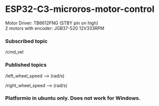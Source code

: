 # ESP32-C3-microros-motor-control
Motor Driver: TB6612FNG (STBY pin on high)  
2 motors with encoder: JGB37-520 12V333RPM

### Subscribed topic  
/cmd_vel

### Published topics  

/left_wheel_speed --> (rad/s)  

/right_wheel_speed --> (rad/s)  

### Platformio in ubuntu only. Does not work for Windows.
